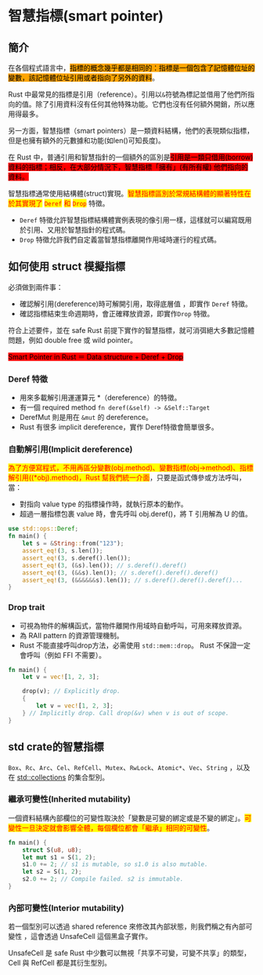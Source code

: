 # 智慧指標(smart pointer)

## 簡介

在各個程式語言中，<mark style="background-color:orange;">指標的概念幾乎都是相同的：指標是一個包含了記憶體位址的變數，該記憶體位址引用或者指向了另外的資料</mark>。

Rust 中最常見的指標是引用（reference）。引用以`&`符號為標記並借用了他們所指向的值。除了引用資料沒有任何其他特殊功能。它們也沒有任何額外開銷，所以應用得最多。

另一方面，智慧指標（smart pointers）是一類資料結構，他們的表現類似指標，但是也擁有額外的元數據和功能(如len()可知長度)。

在 Rust 中，普通引用和智慧指針的一個額外的區別是<mark style="background-color:red;">引用是一類只借用(borrow)資料的指標；相反，在大部分情況下，智慧指標「擁有」(有所有權) 他們指向的資料。</mark>

智慧指標通常使用結構體(struct)實現。<mark style="color:red;">智慧指標區別於常規結構體的顯著特性在於其實現了</mark> <mark style="color:red;">`Deref`</mark> <mark style="color:red;">和</mark> <mark style="color:red;">`Drop`</mark> 特徵。

* `Deref` 特徵允許智慧指標結構體實例表現的像引用一樣，這樣就可以編寫既用於引用、又用於智慧指針的程式碼。
* `Drop` 特徵允許我們自定義當智慧指標離開作用域時運行的程式碼。

## 如何使用 struct 模擬指標

必須做到兩件事：

* 確認解引用(dereference)時可解開引用，取得底層值 ，即實作 `Deref` 特徵。
* 確認指標結束生命週期時，會正確釋放資源，即實作`Drop` 特徵。

符合上述要件，並在 safe Rust 前提下實作的智慧指標，就可消弭絕大多數記憶體問題，例如 double free 或 wild pointer。

<mark style="background-color:red;">Smart Pointer in Rust ＝ Data structure + Deref + Drop</mark>

### Deref 特徵

* 用來多載解引用運運算元 \*（dereference）的特徵。
* 有一個 required method `fn deref(&self) -> &Self::Target`
* DerefMut 則是用在 `&mut` 的 dereference。
* Rust 有很多 implicit dereference，實作 Deref特徵會簡單很多。

### 自動解引用(Implicit dereference)

<mark style="color:red;">為了方便寫程式，不用再區分變數(obj.method)、變數指標(obj->method)、指標解引用((\*obj).method)，Rust 幫我們統一介面</mark>，只要是函式傳參或方法呼叫，當：

* 對指向 value type 的指標操作時，就執行原本的動作。
* 超過一層指標包裹 value 時，會先呼叫 obj.deref()，將 T 引用解為 U 的值。

```rust
use std::ops::Deref;
fn main() {
    let s = &String::from("123");
    assert_eq!(3, s.len());
    assert_eq!(3, s.deref().len());
    assert_eq!(3, (&s).len()); // s.deref().deref()
    assert_eq!(3, (&&s).len()); // s.deref().deref().deref()
    assert_eq!(3, (&&&&&&s).len()); // s.deref().deref().deref()...
}
```

### Drop trait

* 可視為物件的解構函式，當物件離開作用域時自動呼叫，可用來釋放資源。
* 為 RAII pattern 的資源管理機制。
* Rust 不能直接呼叫drop方法，必需使用 `std::mem::drop`。 Rust 不保證一定會呼叫（例如 FFI 不需要）。

```rust
fn main() {
    let v = vec![1, 2, 3];

    drop(v); // Explicitly drop.
    {
        let v = vec![1, 2, 3];
    } // Implicitly drop. Call drop(&v) when v is out of scope.
}
```

## std crate的智慧指標

`Box`、`Rc`、`Arc`、`Cel`、`RefCell`、`Mutex`、`RwLock`、`Atomic*`、`Vec`、`String` ，以及在 [std::collections](https://doc.rust-lang.org/std/collections/index.html) 的集合型別。

### 繼承可變性(Inherited mutability)

一個資料結構內部欄位的可變性取決於「變數是可變的綁定或是不變的綁定」。<mark style="color:red;">可變性一旦決定就會影響全體，每個欄位都會「繼承」相同的可變性</mark>。

```rust
fn main() {
    struct S(u8, u8);
    let mut s1 = S(1, 2);
    s1.0 += 2; // s1 is mutable, so s1.0 is also mutable.
    let s2 = S(1, 2);
    s2.0 += 2; // Compile failed. s2 is immutable.
}
```

### 內部可變性(Interior mutability)

若一個型別可以透過 shared reference 來修改其內部狀態，則我們稱之有內部可變性 ，這會透過 UnsafeCell 這個黑盒子實作。

UnsafeCell 是 safe Rust 中少數可以無視「共享不可變，可變不共享」的類型，Cell 與 RefCell 都是其衍生型別。
